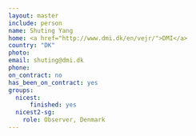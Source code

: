 ```yaml
---
layout: master
include: person
name: Shuting Yang
home: <a href="http://www.dmi.dk/en/vejr/">DMI</a>
country: "DK"
photo:
email: shuting@dmi.dk
phone:
on_contract: no
has_been_on_contract: yes
groups:
  nicest:
      finished: yes
  nicest2-sg:
    role: Observer, Denmark
---
```

